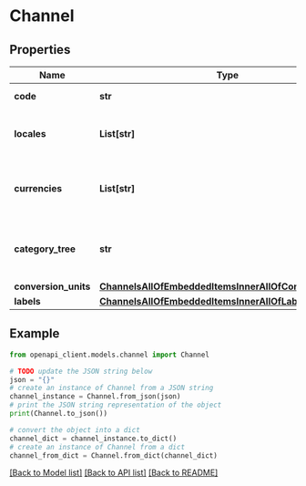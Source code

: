 # Channel


## Properties

Name | Type | Description | Notes
------------ | ------------- | ------------- | -------------
**code** | **str** | Channel code | 
**locales** | **List[str]** | Codes of activated locales for the channel | 
**currencies** | **List[str]** | Codes of activated currencies for the channel | 
**category_tree** | **str** | Code of the category tree linked to the channel | 
**conversion_units** | [**ChannelsAllOfEmbeddedItemsInnerAllOfConversionUnits**](ChannelsAllOfEmbeddedItemsInnerAllOfConversionUnits.md) |  | [optional] 
**labels** | [**ChannelsAllOfEmbeddedItemsInnerAllOfLabels**](ChannelsAllOfEmbeddedItemsInnerAllOfLabels.md) |  | [optional] 

## Example

```python
from openapi_client.models.channel import Channel

# TODO update the JSON string below
json = "{}"
# create an instance of Channel from a JSON string
channel_instance = Channel.from_json(json)
# print the JSON string representation of the object
print(Channel.to_json())

# convert the object into a dict
channel_dict = channel_instance.to_dict()
# create an instance of Channel from a dict
channel_from_dict = Channel.from_dict(channel_dict)
```
[[Back to Model list]](../README.md#documentation-for-models) [[Back to API list]](../README.md#documentation-for-api-endpoints) [[Back to README]](../README.md)


